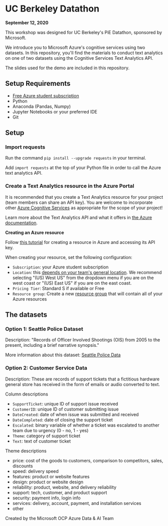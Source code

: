 # UC Berkeley Datathon
**September 12, 2020**

This workshop was designed for UC Berkeley's PiE Datathon, sponsored by Microsoft.

We introduce you to Microsoft Azure's cognitive services using two datasets. In this repository, you'll find the materials to conduct text analytics on one of two datasets using the Cognitive Services Text Analytics API.

The slides used for the demo are included in this repository.

## Setup Requirements
- [Free Azure student subscription](https://azure.microsoft.com/en-us/free/students/)
- Python
- Anaconda (Pandas, Numpy)
- Jupyter Notebooks or your preferred IDE
- Git

## Setup

### Import requests
Run the command `pip install --upgrade requests` in your terminal.

Add `import requests` at the top of your Python file in order to call the Azure text analytics API.

### Create a Text Analytics resource in the Azure Portal
It is recommended that you create a Text Analytics resource for your project (team members can share an API key). You are welcome to incorporate other [Azure Cognitive Services](https://azure.microsoft.com/en-us/services/cognitive-services/?&ef_id=CjwKCAjw19z6BRAYEiwAmo64LVDAg0XDqkMIu9giSdrSMtEj62pCT0xpuv43pOjooX0xCO6kF1_3choC4wYQAvD_BwE:G:s&OCID=AID2100131_SEM_CjwKCAjw19z6BRAYEiwAmo64LVDAg0XDqkMIu9giSdrSMtEj62pCT0xpuv43pOjooX0xCO6kF1_3choC4wYQAvD_BwE:G:s&gclid=CjwKCAjw19z6BRAYEiwAmo64LVDAg0XDqkMIu9giSdrSMtEj62pCT0xpuv43pOjooX0xCO6kF1_3choC4wYQAvD_BwE) as appropriate for the scope of your project!

Learn more about the Text Analytics API and what it offers in [the Azure documentation](https://docs.microsoft.com/en-us/azure/cognitive-services/text-analytics/).

**Creating an Azure resource**

Follow [this tutorial](https://docs.microsoft.com/en-us/azure/cognitive-services/cognitive-services-apis-create-account?tabs=multiservice%2Cwindows) for creating a resource in Azure and accessing its API key.

When creating your resource, set the following configuration:
- `Subscription`: your Azure student subscription
- `Location`: this [depends on your team's general location](https://azure.microsoft.com/en-us/global-infrastructure/geographies/). We recommend selecting "(US) West US" from the dropdown menu if you are on the west coast or "(US) East US" if you are on the east coast. 
- `Pricing Tier`: Standard S if available or Free
- `Resource group`: Create a new [resource group](https://docs.microsoft.com/en-us/azure/azure-resource-manager/management/manage-resource-groups-portal) that will contain all of your Azure resources



## The datasets

### Option 1: Seattle Police Dataset
Description: "Records of Officer Involved Shootings (OIS) from 2005 to the present, including a brief narrative synopsis."

More information about this dataset: [Seattle Police Data](https://data.seattle.gov/Public-Safety/SPD-Officer-Involved-Shooting-OIS-Data/mg5r-efcm)


### Option 2: Customer Service Data
Description: These are records of support tickets that a fictitious hardware general store has received in the form of emails or audio converted to text.

Column descriptions
- `SupportTicket`: unique ID of support issue received
- `CustomerID`: unique ID of customer submitting issue
- `DateCreated`: date of when issue was submitted and received
- `DateCompleted`: date of closing the support ticket
- `Escalated`: binary variable of whether a ticket was escalated to another team due to urgency (0 - no, 1 - yes)
- `Theme`: category of support ticket
- `Text`: text of customer ticket

Theme descriptions
- price: cost of the goods to customers,  comparison to competitors, sales, discounts
- speed: delivery speed
- features: product or website features
- design: product or website design
- reliability: product, website, and delivery reliability
- support: tech, customer, and product support
- security: payment info, login info
- services: delivery, account, payment, and installation services
- other

Created by the Microsoft OCP Azure Data & AI Team